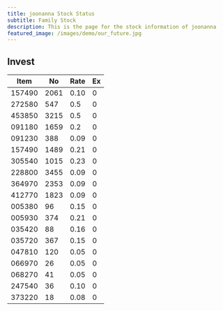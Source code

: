 ```yaml
---
title: joonanna Stock Status
subtitle: Family Stock 
description: This is the page for the stock information of joonanna
featured_image: /images/demo/our_future.jpg
---
```


## Invest

|  Item  | No | Rate | Ex   |
|--------|----|------|------|
| 157490 |2061| 0.10 |    0 | 
| 272580 | 547| 0.5  |    0 |
| 453850 |3215| 0.5  |    0 |
| 091180 |1659| 0.2  |    0 |
| 091230 | 388| 0.09 |    0 | 
| 157490 |1489| 0.21 |    0 | 
| 305540 |1015| 0.23 |    0 | 
| 228800 |3455| 0.09 |    0 |  
| 364970 |2353| 0.09 |    0 |  
| 412770 |1823| 0.09 |    0 | 
| 005380 | 96 | 0.15 |    0 | 
| 005930 | 374| 0.21 |    0 | 
| 035420 | 88 | 0.16 |    0 | 
| 035720 | 367| 0.15 |    0 | 
| 047810 | 120| 0.05 |    0 | 
| 066970 | 26 | 0.05 |    0 | 
| 068270 | 41 | 0.05 |    0 | 
| 247540 | 36 | 0.10 |    0 | 
| 373220 | 18 | 0.08 |    0 | 

